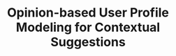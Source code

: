 ---
title: "Opinion-based User Profile Modeling for Contextual Suggestions"
collection: publications
paperurl: 'http://peilin-yang.github.io/files/pub/ictir13.pdf'
talk: 'http://peilin-yang.github.io/files/slides/ICTIR2013-ContextualSuggestion-Talk.pdf'
pubtag: 'cs'
citation: '<strong>Peilin Yang</strong> and Hui Fang. <strong><i>Opinion-based User Profile Modeling for Contextual Suggestions.</i></strong>. In Proceedings of the 2013 Conference on the Theory of Information Retrieval (<strong class="conference"><i>ICTIR&#39;2013</i></strong>). ACM, New York, NY, USA, Pages 18 , 4 pages. 2014.'
bibtex: '<pre>@inproceedings{Yang:2013:OUP:2499178.2499191,
 author = {Yang, Peilin and Fang, Hui},<br>
 title = {Opinion-based User Profile Modeling for Contextual Suggestions},<br>
 booktitle = {Proceedings of the 2013 Conference on the Theory of Information Retrieval},<br>
 series = {ICTIR &#39;13},<br>
 year = {2013},<br>
 isbn = {978-1-4503-2107-5},<br>
 location = {Copenhagen, Denmark},<br>
 pages = {18:80--18:83},<br>
 articleno = {18},<br>
 numpages = {4},<br>
 url = {http://doi.acm.org/10.1145/2499178.2499191},<br>
 doi = {10.1145/2499178.2499191},<br>
 acmid = {2499191},<br>
 publisher = {ACM},<br>
 address = {New York, NY, USA},<br>
 keywords = {contextual suggestions, opinion, recommendation, user modeling},<br>
} <br>
</pre>'
---
